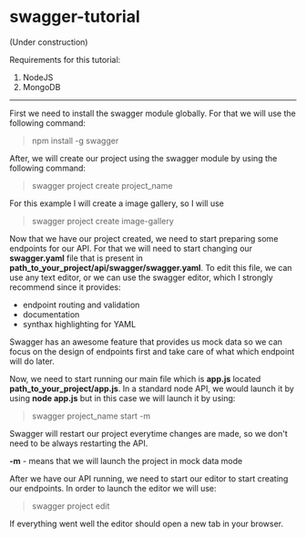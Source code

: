 # swagger-tutorial

(Under construction)

Requirements for this tutorial:

1. NodeJS
2. MongoDB

___

First we need to install the swagger module globally. For that we will use the following command:

> npm install -g swagger


After, we will create our project using the swagger module by using the following command:

> swagger project create project_name


For this example I will create a image gallery, so I will use

> swagger project create image-gallery


Now that we have our project created, we need to start preparing some endpoints for our API. For that we will need to start changing our **swagger.yaml** file that is present in **path_to_your_project/api/swagger/swagger.yaml**. To edit this file, we can use any text editor, or we can use the swagger editor, which I strongly recommend since it provides:


* endpoint routing and validation
* documentation
* synthax highlighting for YAML

Swagger has an awesome feature that provides us mock data so we can focus on the design of endpoints first and take care of what which endpoint will do later.

Now, we need to start running our main file which is **app.js** located **path_to_your_project/app.js**. In a standard node API, we would launch it by using **node app.js** but in this case we will launch it by using:

> swagger project_name start -m

Swagger will restart our project everytime changes are made, so we don't need to be always restarting the API.

**-m** - means that we will launch the project in mock data mode

After we have our API running, we need to start our editor to start creating our endpoints. In order to launch the editor we will use:

> swagger project edit

If everything went well the editor should open a new tab in your browser.
